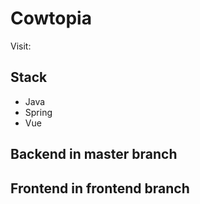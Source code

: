 # Cowtopia

Visit: 

## Stack
- Java
- Spring
- Vue

## Backend in master branch 

## Frontend in frontend branch
